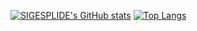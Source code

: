 [![SIGESPLIDE's GitHub stats](https://github-readme-stats.vercel.app/api?username=sigesplide)](https://github.com/sigesplide/github-readme-stats)
[![Top Langs](https://github-readme-stats.vercel.app/api/top-langs/?username=sigesplide&layout=compact)](https://github.com/sigesplide/github-readme-stats)
